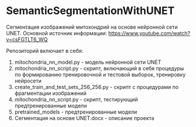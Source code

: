 # SemanticSegmentationWithUNET

Сегментация изображений митохондрий на основе нейронной сети UNET.
Основной источник информации: https://www.youtube.com/watch?v=csFGTLT6_WQ

Репозиторий включает в себя:
1) mitochondria_nn_model.py - модель нейронной сети UNET
2) mitochondria_nn_script.py - скрипт, включающий в себя процедуры по формированию тренировочной и тестовой выборок, тренировку нейросети
3) create_train_and_test_sets_256_256.py - скрипт с процедурами по фрагментации изображений
4) mitochondria_nn_script.py - скрипт, тестирующий предтренированные модели
5) pretrained_models - предтренированные модели
6) Сегментация на основе UNET.docx - описание проекта
